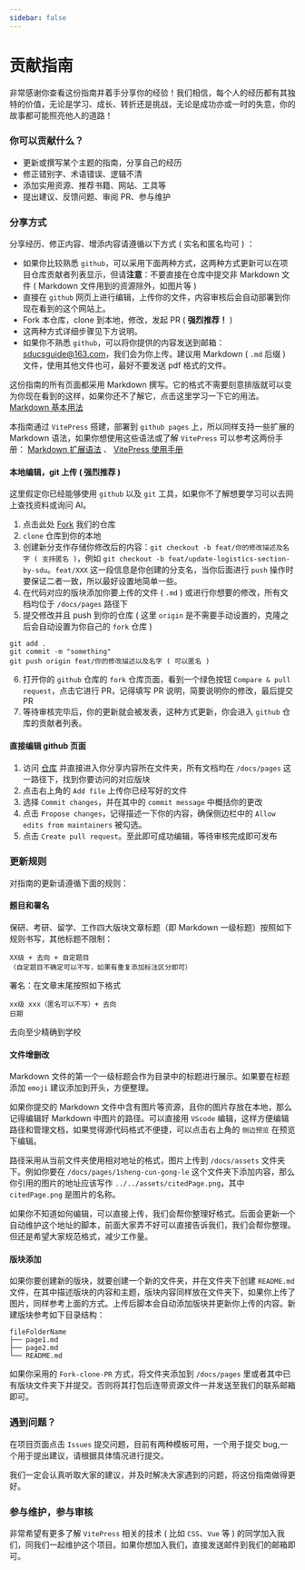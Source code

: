 ```yaml
---
sidebar: false
---
```


# 贡献指南

非常感谢你查看这份指南并着手分享你的经验！我们相信，每个人的经历都有其独特的价值，无论是学习、成长、转折还是挑战，无论是成功亦或一时的失意，你的故事都可能照亮他人的道路！

### 你可以贡献什么？

-   更新或撰写某个主题的指南，分享自己的经历
-   修正错别字、术语错误、逻辑不清
-   添加实用资源、推荐书籍、网站、工具等
-   提出建议、反馈问题、审阅 PR、参与维护

### 分享方式

分享经历、修正内容、增添内容请遵循以下方式 ( 实名和匿名均可 ) ：

-   如果你比较熟悉 `github`，可以采用下面两种方式，这两种方式更新可以在项目仓库贡献者列表显示，但请**注意**：不要直接在仓库中提交非 Markdown 文件 ( Markdown 文件用到的资源除外，如图片等 )
  -   直接在 `github` 网页上进行编辑，上传你的文件，内容审核后会自动部署到你现在看到的这个网站上。
  -   Fork 本仓库，clone 到本地，修改，发起 PR ( **强烈推荐！** )
  -   这两种方式详细步骤见下方说明。
-   如果你不熟悉 `github`，可以将你提供的内容发送到邮箱： sducsguide@163.com，我们会为你上传。建议用 Markdown ( `.md` 后缀 ) 文件，使用其他文件也可，最好不要发送 pdf 格式的文件。

这份指南的所有页面都采用 Markdown 撰写。它的格式不需要刻意排版就可以变为你现在看到的这样，如果你还不了解它，点击这里学习一下它的用法。 [Markdown 基本用法](https://markdown.com.cn/basic-syntax/)

本指南通过 `VitePress` 搭建，部署到 `github pages` 上，所以同样支持一些扩展的 Markdown 语法，如果你想使用这些语法或了解 `VitePress` 可以参考这两份手册： [Markdown 扩展语法](https://vitepress.dev/zh/guide/markdown) 、 [VitePress 使用手册](https://vitepress.dev/zh/)

#### 本地编辑，git 上传 ( 强烈推荐 )

这里假定你已经能够使用 `github` 以及 `git` 工具，如果你不了解想要学习可以去网上查找资料或询问 AI。

1.  点击此处 [Fork](https://github.com/SDUCSGuide/SDUCSGuide/fork) 我们的仓库
2.  `clone` 仓库到你的本地
3.  创建新分支作存储你修改后的内容：`git checkout -b feat/你的修改描述及名字 ( 支持匿名 )`，例如 `git checkout -b feat/update-logistics-section-by-sdu`。`feat/XXX` 这一段信息是你创建的分支名，当你后面进行 `push` 操作时要保证二者一致，所以最好设置地简单一些。
4.  在代码对应的版块添加你要上传的文件 ( `.md` ) 或进行你想要的修改，所有文档均位于 `/docs/pages` 路径下
5.  提交修改并且 push 到你的仓库 ( 这里 `origin` 是不需要手动设置的，克隆之后会自动设置为你自己的 `fork` 仓库 )

```
git add .
git commit -m "something"
git push origin feat/你的修改描述以及名字 ( 可以匿名 )
```

6.  打开你的 `github` 仓库的 `fork` 仓库页面，看到一个绿色按钮 `Compare & pull request`，点击它进行 PR，记得填写 PR 说明，简要说明你的修改，最后提交 PR
7.  等待审核完毕后，你的更新就会被发表，这种方式更新，你会进入 `github` 仓库的贡献者列表。

#### 直接编辑 github 页面

1.  访问 [仓库](https://github.com/SDUCSGuide/SDUCSGuide) 并直接进入你分享内容所在文件夹，所有文档均在 `/docs/pages` 这一路径下，找到你要访问的对应版块
2.  点击右上角的 `Add file` 上传你已经写好的文件
3.  选择 `Commit changes`，并在其中的 `commit message` 中概括你的更改
4.  点击 `Propose changes`，记得描述一下你的内容，确保侧边栏中的 `Allow edits from maintainers` 被勾选。
5.  点击 `Create pull request`。至此即可成功编辑，等待审核完成即可发布

### 更新规则

对指南的更新请遵循下面的规则：

#### 题目和署名

保研、考研、留学、工作四大版块文章标题（即 Markdown 一级标题）按照如下规则书写，其他标题不限制：
```
XX级 + 去向 + 自定题目
（自定题目不确定可以不写，如果有重复添加标注区分即可）
``` 
署名：在文章末尾按照如下格式
```
xx级 xxx（匿名可以不写）+ 去向
日期
```
去向至少精确到学校
#### 文件增删改

Markdown 文件的第一个一级标题会作为目录中的标题进行展示。如果要在标题添加 `emoji` 建议添加到开头，方便整理。

如果你提交的 Markdown 文件中含有图片等资源，且你的图片存放在本地，那么记得编辑好 Markdown 中图片的路径。可以直接用 `VScode` 编辑，这样方便编辑路径和管理文档，如果觉得源代码格式不便捷，可以点击右上角的 ` 侧边预览 ` 在预览下编辑。

路径采用从当前文件夹使用相对地址的格式，图片上传到 `/docs/assets` 文件夹下。例如你要在 `/docs/pages/1sheng-cun-gong-le` 这个文件夹下添加内容，那么你引用的图片的地址应该写作 `../../assets/citedPage.png`，其中 `citedPage.png` 是图片的名称。

如果你不知道如何编辑，可以直接上传，我们会帮你整理好格式。后面会更新一个自动维护这个地址的脚本，前面大家弄不好可以直接告诉我们，我们会帮你整理。但还是希望大家规范格式，减少工作量。

#### 版块添加

如果你要创建新的版块，就要创建一个新的文件夹，并在文件夹下创建 `README.md` 文件，在其中描述版块的内容和主题，版块内容同样放在文件夹下，如果你上传了图片，同样参考上面的方式。上传后脚本会自动添加版块并更新你上传的内容。新建版块参考如下目录结构：

```
fileFolderName
├── page1.md
├── page2.md
└── README.md
```

如果你采用的 `Fork-clone-PR` 方式，将文件夹添加到 `/docs/pages` 里或者其中已有版块文件夹下并提交。否则将其打包后连带资源文件一并发送至我们的联系邮箱即可。

### 遇到问题？

在项目页面点击 `Issues` 提交问题，目前有两种模板可用，一个用于提交 bug,一个用于提出建议，请根据具体情况进行提交。

我们一定会认真听取大家的建议，并及时解决大家遇到的问题，将这份指南做得更好。

### 参与维护，参与审核

非常希望有更多了解 `VitePress` 相关的技术 ( 比如 `CSS`、`Vue` 等 ) 的同学加入我们，同我们一起维护这个项目。如果你想加入我们，直接发送邮件到我们的邮箱即可。
